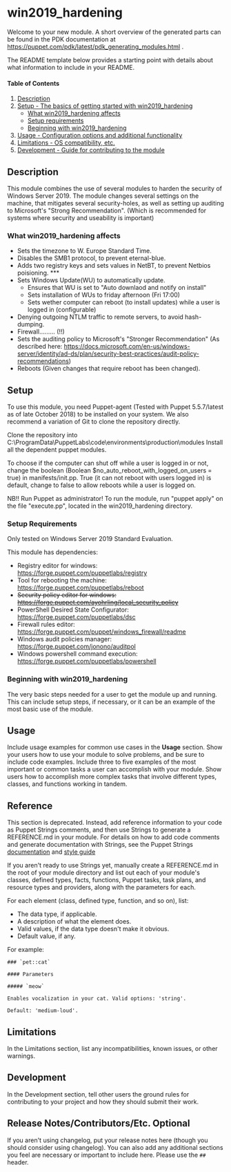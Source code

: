 
# win2019_hardening

Welcome to your new module. A short overview of the generated parts can be found in the PDK documentation at https://puppet.com/pdk/latest/pdk_generating_modules.html .

The README template below provides a starting point with details about what information to include in your README.

#### Table of Contents

1. [Description](#description)
2. [Setup - The basics of getting started with win2019_hardening](#setup)
    * [What win2019_hardening affects](#what-win2019_hardening-affects)
    * [Setup requirements](#setup-requirements)
    * [Beginning with win2019_hardening](#beginning-with-win2019_hardening)
3. [Usage - Configuration options and additional functionality](#usage)
4. [Limitations - OS compatibility, etc.](#limitations)
5. [Development - Guide for contributing to the module](#development)

## Description

This module combines the use of several modules to harden the security of Windows Server 2019.
The module changes several settings on the machine, that mitigates several security-holes, as well as setting up auditing to Microsoft's "Strong Recommendation". (Which is recommended for systems where security and useability is important)


### What win2019_hardening affects 

 * Sets the timezone to W. Europe Standard Time.
 * Disables the SMB1 protocol, to prevent eternal-blue.
 * Adds two registry keys and sets values in NetBT, to prevent Netbios poisioning. ***
 * Sets Windows Update(WU) to automatically update.
	* Ensures that WU is set to "Auto downlaod and notify on install"
	* Sets installation of WUs to friday afternoon (Fri 17:00)
	* Sets wether computer can reboot (to install updates) while a user is logged in (configurable)
 * Denying outgoing NTLM traffic to remote servers, to avoid hash-dumping.
 * Firewall......... (!!)
 * Sets the auditing policy to Microsoft's "Stronger Recommendation" (As described here: https://docs.microsoft.com/en-us/windows-server/identity/ad-ds/plan/security-best-practices/audit-policy-recommendations)
 * Reboots (Given changes that require reboot has been changed).


## Setup

To use this module, you need Puppet-agent (Tested with Puppet 5.5.7/latest as of late October 2018) to be installed on your system.
We also recommend a variation of Git to clone the repository directly.

Clone the repository into C:\ProgramData\PuppetLabs\code\environments\production\modules
Install all the dependent puppet modules.

To choose if the computer can shut off while a user is logged in or not, change the boolean (Boolean $no_auto_reboot_with_logged_on_users = true) in manifests/init.pp. 
True (it can not reboot with users logged in) is default, change to false to allow reboots while a user is logged on. 

NB!! Run Puppet as administrator!
To run the module, run "puppet apply" on the file "execute.pp", located in the win2019_hardening directory.


### Setup Requirements

Only tested on Windows Server 2019 Standard Evaluation.

This module has dependencies:

 *	Registry editor for windows: https://forge.puppet.com/puppetlabs/registry 
 *	Tool for rebooting the machine: https://forge.puppet.com/puppetlabs/reboot
 *	~~Security policy editor for windows: https://forge.puppet.com/ayohrling/local_security_policy~~ 
 *	PowerShell Desired State Configurator: https://forge.puppet.com/puppetlabs/dsc
 *	Firewall rules editor: https://forge.puppet.com/puppet/windows_firewall/readme
 *	Windows audit policies manager: https://forge.puppet.com/jonono/auditpol
 *  Windows powershell command execution: https://forge.puppet.com/puppetlabs/powershell	

### Beginning with win2019_hardening

The very basic steps needed for a user to get the module up and running. This can include setup steps, if necessary, or it can be an example of the most basic use of the module.

## Usage

Include usage examples for common use cases in the **Usage** section. Show your users how to use your module to solve problems, and be sure to include code examples. Include three to five examples of the most important or common tasks a user can accomplish with your module. Show users how to accomplish more complex tasks that involve different types, classes, and functions working in tandem.

## Reference

This section is deprecated. Instead, add reference information to your code as Puppet Strings comments, and then use Strings to generate a REFERENCE.md in your module. For details on how to add code comments and generate documentation with Strings, see the Puppet Strings [documentation](https://puppet.com/docs/puppet/latest/puppet_strings.html) and [style guide](https://puppet.com/docs/puppet/latest/puppet_strings_style.html)

If you aren't ready to use Strings yet, manually create a REFERENCE.md in the root of your module directory and list out each of your module's classes, defined types, facts, functions, Puppet tasks, task plans, and resource types and providers, along with the parameters for each.

For each element (class, defined type, function, and so on), list:

  * The data type, if applicable.
  * A description of what the element does.
  * Valid values, if the data type doesn't make it obvious.
  * Default value, if any.

For example:

```
### `pet::cat`

#### Parameters

##### `meow`

Enables vocalization in your cat. Valid options: 'string'.

Default: 'medium-loud'.
```

## Limitations

In the Limitations section, list any incompatibilities, known issues, or other warnings.

## Development

In the Development section, tell other users the ground rules for contributing to your project and how they should submit their work.

## Release Notes/Contributors/Etc. **Optional**

If you aren't using changelog, put your release notes here (though you should consider using changelog). You can also add any additional sections you feel are necessary or important to include here. Please use the `## ` header.
